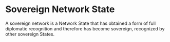 # Sovereign Network State

A sovereign network is a Network State that has obtained a form of full diplomatic recognition and therefore has become sovereign, recognized by other sovereign States.

